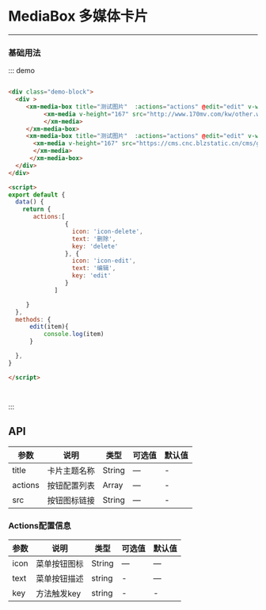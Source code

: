 
# MediaBox 多媒体卡片
----
### 基础用法
<div class="demo-block">
  <div >
     <xm-media-box title="测试图片"  :actions="actions" @edit="edit" v-width="236" class="mb20">
          <xm-media v-height="167" src="http://www.170mv.com/kw/other.web.rj01.sycdn.kuwo.cn/resource/n3/2/63/3890495760.mp3">
          </xm-media>
     </xm-media-box>
     <xm-media-box title="测试图片"  :actions="actions" @edit="edit" v-width="236" class="mb20">
       <xm-media v-height="167" src="https://cms.cnc.blzstatic.cn/cms/gallery/4G8KGRWWG7FS1557732437703.mp4" poster="https://fuss10.elemecdn.com/e/5d/4a731a90594a4af544c0c25941171jpeg.jpeg">
       </xm-media>
      </xm-media-box>
       <xm-media-box title="测试图片"  :actions="actions" @edit="edit" v-width="236">
             <xm-media v-height="260" src="http://112.35.148.16:8098/group/M00/00/20/CicAEGAt4EWATNN_AB4l1rjEc1E817_thumb.JPG">
             </xm-media>
      </xm-media-box>
  </div>
</div>

<script>
export default {
  data() {
    return {
       actions:[
                {
                  icon: 'icon-delete',
                  text: '删除',
                  key: 'delete'
                }, {
                  icon: 'icon-edit',
                  text: '编辑',
                  key: 'edit'
                }
             ]

     }
  },
  methods: {
      edit(item){
          console.log(item)
      }

  },
}

</script>




::: demo
```html

<div class="demo-block">
  <div >
     <xm-media-box title="测试图片"  :actions="actions" @edit="edit" v-width="236" class="mb20">
          <xm-media v-height="167" src="http://www.170mv.com/kw/other.web.rj01.sycdn.kuwo.cn/resource/n3/2/63/3890495760.mp3">
          </xm-media>
     </xm-media-box>
     <xm-media-box title="测试图片"  :actions="actions" @edit="edit" v-width="236">
       <xm-media v-height="167" src="https://cms.cnc.blzstatic.cn/cms/gallery/4G8KGRWWG7FS1557732437703.mp4" poster="https://fuss10.elemecdn.com/e/5d/4a731a90594a4af544c0c25941171jpeg.jpeg">
       </xm-media>
      </xm-media-box>
  </div>
</div>

<script>
export default {
  data() {
    return {
       actions:[
                {
                  icon: 'icon-delete',
                  text: '删除',
                  key: 'delete'
                }, {
                  icon: 'icon-edit',
                  text: '编辑',
                  key: 'edit'
                }
             ]

     }
  },
  methods: {
      edit(item){
          console.log(item)
      }

  },
}

</script>




```
:::


## API

| 参数      | 说明          | 类型      | 可选值                           | 默认值  |
|---------- |-------------- |---------- |--------------------------------  |-------- |
| title | 卡片主题名称| String | — | - |
| actions  | 按钮配置列表  | Array   | — | - |
| src | 按钮图标链接| String   | — | - |

### Actions配置信息
| 参数      | 说明    | 类型      | 可选值       | 默认值   |
|---------- |-------- |---------- |-------------  |-------- |
| icon    | 菜单按钮图标   | String    | — | —    |
| text     | 菜单按钮描述   | string  |  -          |    —     |
| key     | 方法触发key  | string    |   - |    -  |
